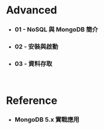 Advanced
=====
* ### 01 - NoSQL 與 MongoDB 簡介
* ### 02 - 安裝與啟動
* ### 03 - 資料存取
<br />

Reference
=====
* ### MongoDB 5.x 實戰應用
<br />
